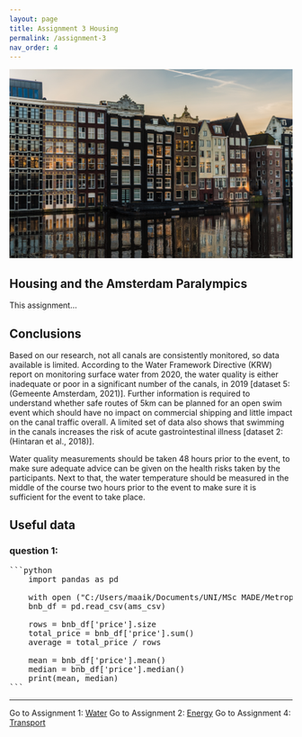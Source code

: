 ```yaml
---
layout: page
title: Assignment 3 Housing
permalink: /assignment-3
nav_order: 4
---
```

<img src="pexels-liene-ratniece-1329510.jpg" alt="Description of the image">

## Housing and the Amsterdam Paralympics
This assignment...

## Conclusions
Based on our research, not all canals are consistently monitored, so data available is limited. According to the Water Framework Directive (KRW) report on monitoring surface water from 2020, the water quality is either inadequate or poor in a significant number of the canals, in 2019 [dataset 5: (Gemeente Amsterdam, 2021)]. Further information is required to understand whether safe routes of 5km can be planned for an open swim event which should have no impact on commercial shipping and little impact on the canal traffic overall. A limited set of data also shows that swimming in the canals increases the risk of acute gastrointestinal illness [dataset 2: (Hintaran et al., 2018)].  

Water quality measurements should be taken 48 hours prior to the event, to make sure adequate advice can be given on the health risks taken by the participants. Next to that, the water temperature should be measured in the middle of the course two hours prior to the event to make sure it is sufficient for the event to take place. 

## Useful data


### question 1: 

  <pre>
```python
    import pandas as pd

    with open ("C:/Users/maaik/Documents/UNI/MSc MADE/Metropolitan Data/Assignments/Housing data/listings.csv", 'r') as ams_csv: 
    bnb_df = pd.read_csv(ams_csv) 

    rows = bnb_df['price'].size
    total_price = bnb_df['price'].sum()
    average = total_price / rows

    mean = bnb_df['price'].mean()
    median = bnb_df['price'].median()
    print(mean, median)
```
</pre>
---
Go to Assignment 1: [Water]({{site.baseurl}}/assignment-1)
Go to Assignment 2: [Energy]({{site.baseurl}}/assignment-2)
Go to Assignment 4: [Transport]({{site.baseurl}}/assignment-4)
